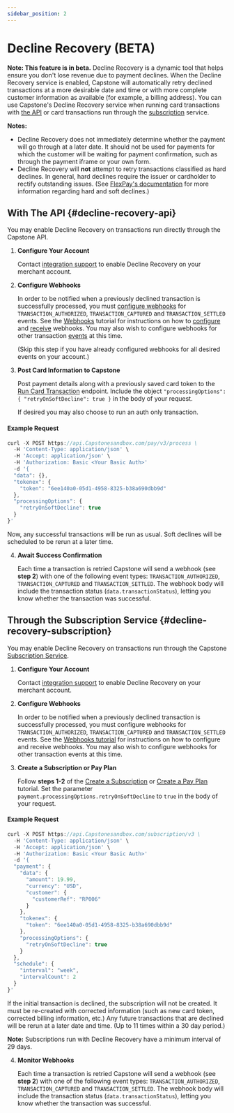 ```yaml
---
sidebar_position: 2
---
```


# Decline Recovery (BETA)

**Note: This feature is in beta.**
Decline Recovery is a dynamic tool that helps ensure you don't lose revenue due to payment declines.
When the Decline Recovery service is enabled,
Capstone will automatically retry declined transactions at a more desirable date and time
or with more complete customer information as available (for example, a billing address).
You can use Capstone's Decline Recovery service when running card transactions with [the API](#decline-recovery-api)
or card transactions run through the [subscription](#subscriptions-header) service.

**Notes:**
- Decline Recovery does not immediately determine whether the payment will go through at a later date.
  It should not be used for payments for which the customer will be waiting for payment confirmation,
  such as through the payment iframe or your own form. <!-- textlint-disable -->
- Decline Recovery will **not** attempt to retry transactions classified as hard declines.
  In general, hard declines require the issuer or cardholder to rectify outstanding issues.
  (See [FlexPay's documentation](https://docs.flexpay.io/) for more information regarding hard and soft declines.)

<!-- WITH THE API -------------------------------------------------------------------------------------------------------------------->
## With The API {#decline-recovery-api}
You may enable Decline Recovery on transactions run directly through the Capstone API.

1. **Configure Your Account**

   Contact [integration support](#contact-us) to enable Decline Recovery on your merchant account.

2. **Configure Webhooks**

   In order to be notified when a previously declined transaction is successfully processed,
   you must [configure webhooks](#configure-webhooks) for `TRANSACTION_AUTHORIZED`, `TRANSACTION_CAPTURED` and `TRANSACTION_SETTLED` events.
   See the [Webhooks](#webhooks) tutorial for instructions on how to [configure](#configure-webhooks) and [receive](#receive-webhooks) webhooks.
   You may also wish to configure webhooks for other transaction [events](#event-types) at this time.

   (Skip this step if you have already configured webhooks for all desired events on your account.)

3. **Post Card Information to Capstone**

   Post payment details along with a previously saved card token to the [Run Card Transaction](#run-card-transaction) endpoint.
   Include the object `"processingOptions": { "retryOnSoftDecline": true }`
   in the body of your request.

   If desired you may also choose to run an auth only transaction.

#### Example Request
```javascript
curl -X POST https://api.Capstonesandbox.com/pay/v3/process \
  -H 'Content-Type: application/json' \
  -H 'Accept: application/json' \
  -H 'Authorization: Basic <Your Basic Auth>'
  -d '{
  "data": {},
  "tokenex": {
    "token": "6ee140a0-05d1-4958-8325-b38a690dbb9d"
  },
  "processingOptions": {
    "retryOnSoftDecline": true
  }
}'
```

Now, any successful transactions will be run as usual.
Soft declines will be scheduled to be rerun at a later time.

4. **Await Success Confirmation**

   Each time a transaction is retried Capstone will send a webhook (see **step 2**) with one of the following event types:
   `TRANSACTION_AUTHORIZED`, `TRANSACTION_CAPTURED` and `TRANSACTION_SETTLED`.
   The webhook body will include the transaction status (`data.transactionStatus`), letting you know whether the transaction was successful.

<!-- SUBSCRIPTIONS -------------------------------------------------------------------------------------------------------------------->
## Through the Subscription Service {#decline-recovery-subscription}
You may enable Decline Recovery on transactions run through the Capstone [Subscription Service](#subscriptions).

1. **Configure Your Account**

   Contact [integration support](#contact-us) to enable Decline Recovery on your merchant account.

2. **Configure Webhooks**

   In order to be notified when a previously declined transaction is successfully processed,
   you must configure webhooks for `TRANSACTION_AUTHORIZED`, `TRANSACTION_CAPTURED` and `TRANSACTION_SETTLED` events.
   See the [Webhooks tutorial](#webhooks) for instructions on how to configure and receive webhooks.
   You may also wish to configure webhooks for other transaction events at this time.

3. **Create a Subscription or Pay Plan**

   Follow **steps 1-2** of the [Create a Subscription](#create-a-subscription) or [Create a Pay Plan](#create-a-pay-plan) tutorial.
   Set the parameter `payment.processingOptions.retryOnSoftDecline` to `true` in the body of your request.

#### Example Request
```javascript
curl -X POST https://api.Capstonesandbox.com/subscription/v3 \
  -H 'Content-Type: application/json' \
  -H 'Accept: application/json' \
  -H 'Authorization: Basic <Your Basic Auth>'
  -d '{
  "payment": {
    "data": {
      "amount": 19.99,
      "currency": "USD",
      "customer": {
        "customerRef": "RP006"
      }
    },
    "tokenex": {
      "token": "6ee140a0-05d1-4958-8325-b38a690dbb9d"
    },
    "processingOptions": {
      "retryOnSoftDecline": true
    }
  },
  "schedule": {
    "interval": "week",
    "intervalCount": 2
  }
}'
```

If the initial transaction is declined, the subscription will not be created.
It must be re-created with corrected information (such as new card token, corrected billing information, etc.)
Any future transactions that are declined will be rerun at a later date and time.
(Up to 11 times within a 30 day period.)

**Note:** Subscriptions run with Decline Recovery have a minimum interval of 29 days.

4. **Monitor Webhooks**

   Each time a transaction is retried Capstone will send a webhook (see **step 2**) with one of the following event types:
   `TRANSACTION_AUTHORIZED`, `TRANSACTION_CAPTURED` and `TRANSACTION_SETTLED`.
   The webhook body will include the transaction status (`data.transactionStatus`), letting you know whether the transaction was successful.